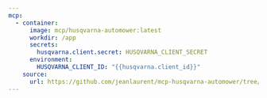 ```yaml
---
mcp:
  - container:
      image: mcp/husqvarna-automower:latest
      workdir: /app
      secrets:
        husqvarna.client.secret: HUSQVARNA_CLIENT_SECRET
      environment:
        HUSQVARNA_CLIENT_ID: "{{husqvarna.client_id}}"
    source:
      url: https://github.com/jeanlaurent/mcp-husqvarna-automower/tree/main
---
```

